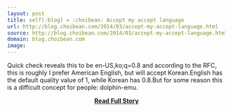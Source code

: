 ```yaml
---
layout: post
title: self[:blog] = :choibean: Accept my accept language
url: http://blog.choibean.com/2014/03/accept-my-accept-language.html
source: http://blog.choibean.com/2014/03/accept-my-accept-language.html
domain: blog.choibean.com
image: 
---
```


<p>Quick check reveals this to be en-US,ko;q=0.8 and according to the RFC, this is roughly I prefer American English, but will accept Korean.English has the default quality value of 1, while Korean has 0.8.But for some reason this is a difficult concept for people: dolphin-emu.</p>
<center><p><a href="http://blog.choibean.com/2014/03/accept-my-accept-language.html" style='padding:25px; font-sze:18px; font-weight: bold;'>Read Full Story</a></p></center>
